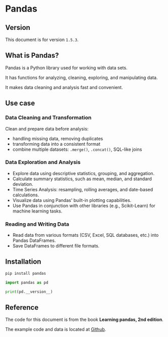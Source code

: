 # Pandas

## Version

This document is for version `1.5.3`.


## What is Pandas?

Pandas is a Python library used for working with data sets.

It has functions for analyzing, cleaning, exploring, and manipulating data.

It makes data cleaning and analysis fast and convenient.


## Use case

### Data Cleaning and Transformation
 
Clean and prepare data before analysis:
- handling missing data, removing duplicates
- transforming data into a consistent format
- combine multiple datasets: `.merge()`, `.concat()`, SQL-like joins

### Data Exploration and Analysis

- Explore data using descriptive statistics, grouping, and aggregation.
- Calculate summary statistics, such as mean, median, and standard deviation.
- Time Series Analysis: resampling, rolling averages, and date-based calculations.
- Visualize data using Pandas' built-in plotting capabilities.
- Use Pandas in conjunction with other libraries (e.g., Scikit-Learn) for machine learning tasks.

### Reading and Writing Data
- Read data from various formats (CSV, Excel, SQL databases, etc.) into Pandas DataFrames.
- Save DataFrames to different file formats.


## Installation
```sh
pip install pandas
```

```python
import pandas as pd

print(pd.__version__)
```


## Reference

The code for this document is from the book **Learning pandas, 2nd edition**.

The example code and data is located at [Github](https://github.com/PacktPublishing/Learning-Pandas-Second-Edition).